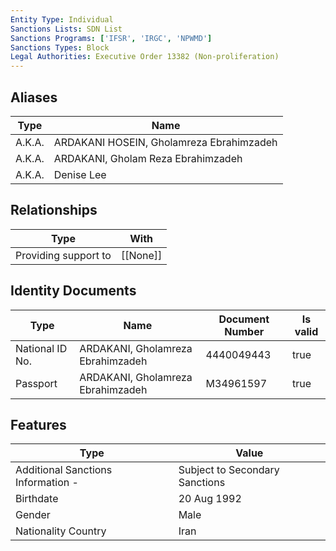 ```yaml
---
Entity Type: Individual
Sanctions Lists: SDN List
Sanctions Programs: ['IFSR', 'IRGC', 'NPWMD']
Sanctions Types: Block
Legal Authorities: Executive Order 13382 (Non-proliferation)
---
```


## Aliases
| Type  | Name      | 
|-------|-----------|
| A.K.A. | ARDAKANI HOSEIN, Gholamreza Ebrahimzadeh |
| A.K.A. | ARDAKANI, Gholam Reza Ebrahimzadeh |
| A.K.A. | Denise Lee |

## Relationships
| Type  | With      | 
|-------|-----------|
| Providing support to | [[None]] |

## Identity Documents
| Type  | Name      | Document Number | Is valid |
|-------|-----------|-----------------|----------|
| National ID No. | ARDAKANI, Gholamreza Ebrahimzadeh | 4440049443 | true |
| Passport | ARDAKANI, Gholamreza Ebrahimzadeh | M34961597 | true |

## Features
| Type  | Value      |
|-------|------------|
| Additional Sanctions Information - | Subject to Secondary Sanctions |
| Birthdate | 20 Aug 1992 |
| Gender | Male |
| Nationality Country | Iran |
